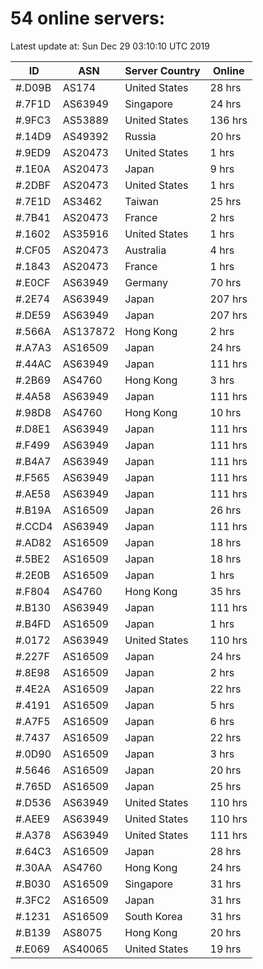 # 54 online servers:

Latest update at: Sun Dec 29 03:10:10 UTC 2019

| ID | ASN | Server Country | Online |
| -- | --- | -------------- | ------ |
| #.D09B | AS174 | United States | 28 hrs |
| #.7F1D | AS63949 | Singapore | 24 hrs |
| #.9FC3 | AS53889 | United States | 136 hrs |
| #.14D9 | AS49392 | Russia | 20 hrs |
| #.9ED9 | AS20473 | United States | 1 hrs |
| #.1E0A | AS20473 | Japan | 9 hrs |
| #.2DBF | AS20473 | United States | 1 hrs |
| #.7E1D | AS3462 | Taiwan | 25 hrs |
| #.7B41 | AS20473 | France | 2 hrs |
| #.1602 | AS35916 | United States | 1 hrs |
| #.CF05 | AS20473 | Australia | 4 hrs |
| #.1843 | AS20473 | France | 1 hrs |
| #.E0CF | AS63949 | Germany | 70 hrs |
| #.2E74 | AS63949 | Japan | 207 hrs |
| #.DE59 | AS63949 | Japan | 207 hrs |
| #.566A | AS137872 | Hong Kong | 2 hrs |
| #.A7A3 | AS16509 | Japan | 24 hrs |
| #.44AC | AS63949 | Japan | 111 hrs |
| #.2B69 | AS4760 | Hong Kong | 3 hrs |
| #.4A58 | AS63949 | Japan | 111 hrs |
| #.98D8 | AS4760 | Hong Kong | 10 hrs |
| #.D8E1 | AS63949 | Japan | 111 hrs |
| #.F499 | AS63949 | Japan | 111 hrs |
| #.B4A7 | AS63949 | Japan | 111 hrs |
| #.F565 | AS63949 | Japan | 111 hrs |
| #.AE58 | AS63949 | Japan | 111 hrs |
| #.B19A | AS16509 | Japan | 26 hrs |
| #.CCD4 | AS63949 | Japan | 111 hrs |
| #.AD82 | AS16509 | Japan | 18 hrs |
| #.5BE2 | AS16509 | Japan | 18 hrs |
| #.2E0B | AS16509 | Japan | 1 hrs |
| #.F804 | AS4760 | Hong Kong | 35 hrs |
| #.B130 | AS63949 | Japan | 111 hrs |
| #.B4FD | AS16509 | Japan | 1 hrs |
| #.0172 | AS63949 | United States | 110 hrs |
| #.227F | AS16509 | Japan | 24 hrs |
| #.8E98 | AS16509 | Japan | 2 hrs |
| #.4E2A | AS16509 | Japan | 22 hrs |
| #.4191 | AS16509 | Japan | 5 hrs |
| #.A7F5 | AS16509 | Japan | 6 hrs |
| #.7437 | AS16509 | Japan | 22 hrs |
| #.0D90 | AS16509 | Japan | 3 hrs |
| #.5646 | AS16509 | Japan | 20 hrs |
| #.765D | AS16509 | Japan | 25 hrs |
| #.D536 | AS63949 | United States | 110 hrs |
| #.AEE9 | AS63949 | United States | 110 hrs |
| #.A378 | AS63949 | United States | 111 hrs |
| #.64C3 | AS16509 | Japan | 28 hrs |
| #.30AA | AS4760 | Hong Kong | 24 hrs |
| #.B030 | AS16509 | Singapore | 31 hrs |
| #.3FC2 | AS16509 | Japan | 31 hrs |
| #.1231 | AS16509 | South Korea | 31 hrs |
| #.B139 | AS8075 | Hong Kong | 20 hrs |
| #.E069 | AS40065 | United States | 19 hrs |

